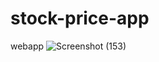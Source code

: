 # stock-price-app
webapp
![Screenshot (153)](https://github.com/ranuj10/stock-price-app/assets/84148153/cc506ec6-7a08-447a-aad8-cb5f30d746bc)
